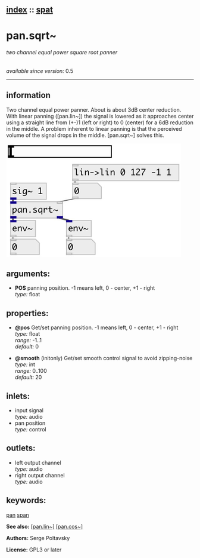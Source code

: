 [index](index.html) :: [spat](category_spat.html)
---

# pan.sqrt~

###### two channel equal power square root panner

*available since version:* 0.5

---


## information
Two channel equal power panner. About is about 3dB center reduction. With linear panning ([pan.lin~]) the signal is lowered as it approaches center using a straight line from (+-)1 (left or right) to 0 (center) for a 6dB reduction in the middle. A problem inherent to linear panning is that the perceived volume of the signal drops in the middle. [pan.sqrt~] solves this.


[![example](../examples/img/pan.sqrt~.jpg)](../examples/pd/pan.sqrt~.pd)



## arguments:

* **POS**
panning position. -1 means left, 0 - center, +1 - right<br>
_type:_ float<br>





## properties:

* **@pos** 
Get/set panning position. -1 means left, 0 - center, +1 - right<br>
_type:_ float<br>
_range:_ -1..1<br>
_default:_ 0<br>

* **@smooth** (initonly)
Get/set smooth control signal to avoid zipping-noise<br>
_type:_ int<br>
_range:_ 0..100<br>
_default:_ 20<br>



## inlets:

* input signal<br>
_type:_ audio
* pan position<br>
_type:_ control



## outlets:

* left output channel<br>
_type:_ audio
* right output channel<br>
_type:_ audio



## keywords:

[pan](keywords/pan.html)
[span](keywords/span.html)



**See also:**
[\[pan.lin~\]](pan.lin~.html)
[\[pan.cos~\]](pan.cos~.html)




**Authors:** Serge Poltavsky




**License:** GPL3 or later





